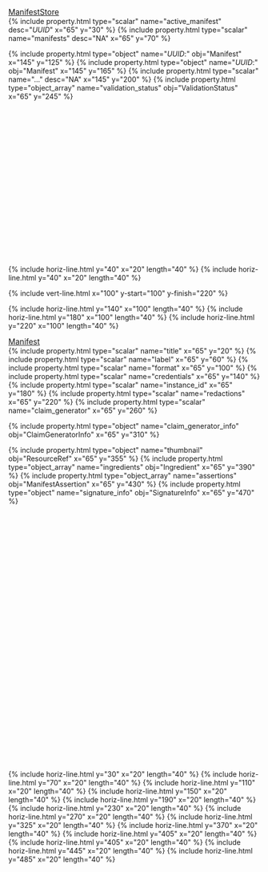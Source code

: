 <div class="manifest-object" style="margin-bottom: 0; font-size: 110%;"><a href="#manifeststore">ManifestStore</a></div>

<div style="position: relative;" markdown="1" >
{% include property.html type="scalar" name="active_manifest" desc="<i>UUID</i>" x="65" y="30" %}
{% include property.html type="scalar" name="manifests" desc="NA" x="65" y="70" %}

{% include property.html type="object" name="<i>UUID</i>:" obj="Manifest" x="145" y="125" %}
{% include property.html type="object" name="<i>UUID</i>:" obj="Manifest" x="145" y="165" %}
{% include property.html type="scalar" name="..." desc="NA" x="145" y="200" %}
{% include property.html type="object_array" name="validation_status" obj="ValidationStatus" x="65" y="245" %}

<svg height="300" width="300" style="margin-top: 0;">
  {% include vert-line.html x="20" y-start="0" y-finish="260" %} 
  {% include horiz-line.html y="40" x="20" length="40" %} 
  {% include horiz-line.html y="80" x="20" length="40" %} 
  {% include horiz-line.html y="260" x="20" length="40" %} 

  {% include horiz-line.html y="40" x="20" length="40" %} 
  {% include horiz-line.html y="40" x="20" length="40" %} 

  {% include vert-line.html x="100" y-start="100" y-finish="220" %} <!-- small vertical -->

  {% include horiz-line.html y="140" x="100" length="40" %} 
  {% include horiz-line.html y="180" x="100" length="40" %} 
  {% include horiz-line.html y="220" x="100" length="40" %} 
</svg>
</div>

<div class="manifest-object" style="margin-bottom: 0; font-size: 110%;"><a href="#manifest">Manifest</a></div>

<div style="position: relative;" markdown="1" >
{% include property.html type="scalar" name="title"  x="65" y="20" %}
{% include property.html type="scalar" name="label" x="65" y="60" %}
{% include property.html type="scalar" name="format"  x="65" y="100" %}
{% include property.html type="scalar" name="credentials"  x="65" y="140" %}
{% include property.html type="scalar" name="instance_id" x="65" y="180" %}
{% include property.html type="scalar" name="redactions"  x="65" y="220" %}
{% include property.html type="scalar" name="claim_generator" x="65" y="260" %}

{% include property.html type="object" name="claim_generator_info" obj="ClaimGeneratorInfo" x="65" y="310" %}

{% include property.html type="object" name="thumbnail" obj="ResourceRef" x="65" y="355" %}
{% include property.html type="object_array" name="ingredients" obj="Ingredient" x="65" y="390" %}
{% include property.html type="object_array" name="assertions" obj="ManifestAssertion" x="65" y="430" %}
{% include property.html type="object" name="signature_info" obj="SignatureInfo" x="65" y="470" %}

<svg height="500" width="300" style="margin-top: 0;">
  {% include vert-line.html x="20" y-start="0" y-finish="485" %}
  
  {% include horiz-line.html y="30" x="20" length="40" %}
  {% include horiz-line.html y="70" x="20" length="40" %}
  {% include horiz-line.html y="110" x="20" length="40" %}
  {% include horiz-line.html y="150" x="20" length="40" %}
  {% include horiz-line.html y="190" x="20" length="40" %}
  {% include horiz-line.html y="230" x="20" length="40" %}
  {% include horiz-line.html y="270" x="20" length="40" %}
  {% include horiz-line.html y="325" x="20" length="40" %}
  {% include horiz-line.html y="370" x="20" length="40" %}
  {% include horiz-line.html y="405" x="20" length="40" %}
  {% include horiz-line.html y="405" x="20" length="40" %}
  {% include horiz-line.html y="445" x="20" length="40" %}
  {% include horiz-line.html y="485" x="20" length="40" %}
</svg>
</div>




